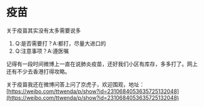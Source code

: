 # 疫苗

关于疫苗其实没有太多需要说多

1. Q:是否需要打？A:都打，尽量大进口的
2. Q:注意事项？A:遵医嘱

记得有一段时间微博上一直在说肺炎疫苗，还好我们小区有库存，多多打了。网上还有不少去香港打得攻略。

关于疫苗我还在微博问答上问了京虎子，欢迎围观，地址：[https://weibo.com/ttwenda/p/show?id=2310684053635725132048](https://weibo.com/ttwenda/p/show?id=2310684053635725132048)
